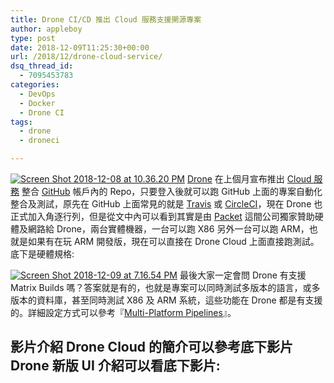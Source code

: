 ```yaml
---
title: Drone CI/CD 推出 Cloud 服務支援開源專案
author: appleboy
type: post
date: 2018-12-09T11:25:30+00:00
url: /2018/12/drone-cloud-service/
dsq_thread_id:
  - 7095453783
categories:
  - DevOps
  - Docker
  - Drone CI
tags:
  - drone
  - droneci

---
```

[<img src="https://i1.wp.com/farm2.staticflickr.com/1956/46191388892_1446150027_z.jpg?w=840&#038;ssl=1" alt="Screen Shot 2018-12-08 at 10.36.20 PM" data-recalc-dims="1" />][1] [Drone][2] 在上個月宣布推出 [Cloud 服務][3] 整合 [GitHub][4] 帳戶內的 Repo，只要登入後就可以跑 GitHub 上面的專案自動化整合及測試，原先在 GitHub 上面常見的就是 [Travis][5] 或 [CircleCI][6]，現在 Drone 也正式加入角逐行列，但是從文中內可以看到其實是由 [Packet][7] 這間公司獨家贊助硬體及網路給 Drone，兩台實體機器，一台可以跑 X86 另外一台可以跑 ARM，也就是如果有在玩 ARM 開發版，現在可以直接在 Drone Cloud 上面直接跑測試。底下是硬體規格: <!--more-->

[<img src="https://i1.wp.com/farm5.staticflickr.com/4881/46191481952_eafbd244a2_z.jpg?w=840&#038;ssl=1" alt="Screen Shot 2018-12-09 at 7.16.54 PM" data-recalc-dims="1" />][8] 最後大家一定會問 Drone 有支援 Matrix Builds 嗎？答案就是有的，也就是專案可以同時測試多版本的語言，或多版本的資料庫，甚至同時測試 X86 及 ARM 系統，這些功能在 Drone 都是有支援的。詳細設定方式可以參考『[Multi-Platform Pipelines][9]』。 

## 影片介紹 Drone Cloud 的簡介可以參考底下影片 Drone 新版 UI 介紹可以看底下影片:

 [1]: https://www.flickr.com/photos/appleboy/46191388892/in/dateposted-public/ "Screen Shot 2018-12-08 at 10.36.20 PM"
 [2]: https://github.com/drone/drone
 [3]: https://blog.drone.io/drone-cloud/
 [4]: https://github.com
 [5]: https://travis-ci.org/
 [6]: https://circleci.com/
 [7]: http://packet.net/
 [8]: https://www.flickr.com/photos/appleboy/46191481952/in/dateposted-public/ "Screen Shot 2018-12-09 at 7.16.54 PM"
 [9]: https://docs.drone.io/config/pipeline/multi-platform/